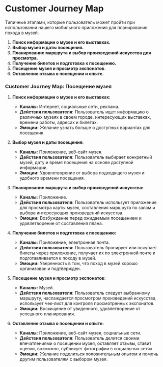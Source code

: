 # Customer Journey Map

Типичные этапами, которые пользователь может пройти при использовании нашего мобильного приложения для планирования похода в музей.

1. **Поиск информации о музее и его выставках.**
2. **Выбор музея и даты посещения.**
3. **Планирование маршрута и выбор произведений искусства для просмотра.**
4. **Получение билетов и подготовка к посещению.**
5. **Посещение музея и просмотр экспонатов.**
6. **Оставление отзыва о посещении и опыте.**

### Customer Journey Map: Посещение музея

1. **Поиск информации о музее и его выставках:**
    - **Каналы:** Интернет, социальные сети, реклама.
    - **Действия пользователя:** Пользователь ищет информацию о различных музеях в своем городе, интересующих выставках, времени работы, адресах и билетах.
    - **Эмоции:** Желание узнать больше о доступных вариантах для посещения.

2. **Выбор музея и даты посещения:**
    - **Каналы:** Приложение, веб-сайт музея.
    - **Действия пользователя:** Пользователь выбирает конкретный музей, дату и время посещения на основе доступной информации.
    - **Эмоции:** Удовлетворение от выбора подходящего музея и удобного времени посещения.

3. **Планирование маршрута и выбор произведений искусства:**
    - **Каналы:** Приложение.
    - **Действия пользователя:** Пользователь использует приложение для просмотра карты музея, составления маршрута по залам и выбора интересующих произведений искусства.
    - **Эмоции:** Возбуждение перед ожидаемым посещением и удовлетворение от составления плана.

4. **Получение билетов и подготовка к посещению:**
    - **Каналы:** Приложение, электронная почта.
    - **Действия пользователя:** Пользователь бронирует или покупает билеты через приложение, получает их по электронной почте и подготавливается к походу в музей.
    - **Эмоции:** Уверенность в том, что поход в музей хорошо организован и подтвержден.

5. **Посещение музея и просмотр экспонатов:**
    - **Каналы:** Музей.
    - **Действия пользователя:** Пользователь следует выбранному маршруту, наслаждается просмотром произведений искусства, использует чек-лист для контроля просмотренных экспонатов.
    - **Эмоции:** Восхищение от увиденного, удовлетворение от успешного планирования.

6. **Оставление отзыва о посещении и опыте:**
    - **Каналы:** Приложение, веб-сайт музея, социальные сети.
    - **Действия пользователя:** Пользователь делится своими впечатлениями о посещении музея, оставляет отзывы, ставит оценки, возможно, публикует фотографии в социальных сетях.
    - **Эмоции:** Желание поделиться положительным опытом и помочь другим пользователям с выбором музея.
